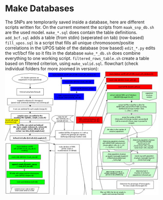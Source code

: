 # Make Databases

The SNPs are templorarily saved inside a database, here are different scripts written for.
On the current moment the scripts from `maak_snp_db.sh` are the used model.
`make_*.sql` does contain the table definitions.
`add_bcf.sql` adds a table (from stdin) (seperated on tab) (row-based)
`fill_upos.sql` is a script that fills all unique chromosoom/positie correlations in the UPOS table of the database (row based)
`edit_*.py` edits the vcf/bcf file so it fits in the database
`make_*_db.sh` does combine everything to one working script.
`filtered_rows_table.sh` create a table based on filtered criterion, using `make_valid.sql`.
flowchart (check individual folders for more zoomed in version):
![flowchart](flowchart.png?raw=true)